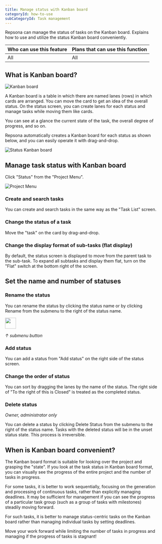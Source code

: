 ```yaml
---
title: Manage status with Kanban board
categoryId: how-to-use
subCategoryId: Task management
---
```


Repsona can manage the status of tasks on the Kanban board. Explains how to use and utilize the status Kanban board conveniently.

|Who can use this feature|Plans that can use this function|
|---|---|
|All|All|

## What is Kanban board?

![Kanban board](/images/help/kanban.webp)

A Kanban board is a table in which there are named lanes (rows) in which cards are arranged. You can move the card to get an idea of the overall status. On the status screen, you can create lanes for each status and manage tasks while moving them like cards.

You can see at a glance the current state of the task, the overall degree of progress, and so on.

Repsona automatically creates a Kanban board for each status as shown below, and you can easily operate it with drag-and-drop.

![Status Kanban board](/images/features/ja/status.webp)

## Manage task status with Kanban board

Click "Status" from the "Project Menu".

![Project Menu](/images/help/project-menu.ja.png)

### Create and search tasks

You can create and search tasks in the same way as the "Task List" screen.

### Change the status of a task

Move the "task" on the card by drag-and-drop.

### Change the display format of sub-tasks (flat display)

By default, the status screen is displayed to move from the parent task to the sub-task. To expand all subtasks and display them flat, turn on the "Flat" switch at the bottom right of the screen.

## Set the name and number of statuses

### Rename the status

You can rename the status by clicking the status name or by clicking Rename from the submenu to the right of the status name.

<img src="/images/help/sub-menu.png" width="36">

*↑ submenu button*

### Add status

You can add a status from "Add status" on the right side of the status screen.

### Change the order of status

You can sort by dragging the lanes by the name of the status. The right side of "To the right of this is Closed" is treated as the completed status.

### Delete status

*Owner, administrator only*

You can delete a status by clicking Delete Status from the submenu to the right of the status name. Tasks with the deleted status will be in the unset status state. This process is irreversible.

## When is Kanban board convenient?

The Kanban board format is suitable for looking over the project and grasping the "state". If you look at the task status in Kanban board format, you can visually see the progress of the entire project and the number of tasks in progress.

For some tasks, it is better to work sequentially, focusing on the generation and processing of continuous tasks, rather than explicitly managing deadlines. It may be sufficient for management if you can see the progress of a particular task group (such as a group of tasks with milestones) steadily moving forward.

For such tasks, it is better to manage status-centric tasks on the Kanban board rather than managing individual tasks by setting deadlines.

Move your work forward while limiting the number of tasks in progress and managing if the progress of tasks is stagnant!
